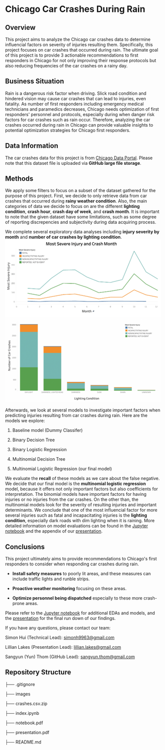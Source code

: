 # Chicago Car Crashes During Rain

## Overview

This project aims to analyze the Chicago car crashes data to determine influencial factors on severity of injuries resulting them. Specifically, this project focuses on car crashes that occurred during rain. The ultimate goal of this project is to provide 3 actionable recommendations to first responders in Chicago for not only improving their response protocols but also reducing frequencies of the car crashes on a rainy day.

## Business Situation

Rain is a dangerous risk factor when driving. Slick road condition and hindered vision may cause car crashes that can lead to injuries, even fatality. As number of first responders including emergency medical technicians and paramedics decreases, Chicago needs optimization of first responders' personnel and protocols, especially during when danger risk factors for car crashes such as rain occur. Therefore, analyzing the car crashes occurred during rain in Chicago can provide valuable insights to potential optimization strategies for Chicago first responders.

## Data Information

The car crashes data for this project is from [Chicago Data Portal](https://data.cityofchicago.org/Transportation/Traffic-Crashes-Crashes/85ca-t3if). Please note that this dataset file is uploaded via **GitHub large file storage**.

## Methods

We apply some filters to focus on a subset of the dataset gathered for the purpose of this project. First, we decide to only retrieve data from car crashes that occurred during **rainy weather condition**. Also, the main categories of data we decide to focus on are the different **lighting condition**, **crash hour**, **crash day of week**, and **crash month**. It is important to note that the given dataset have some limitations, such as some degree of reporting discrepencies and subjectivity during data acquiring process.


We complete several exploratory data analyses including **injury severity by month** and **number of car crashes by lighting condition**.![image](./images/crash_month_injury.png)
![image](./images/lighting_injury.png) 

Afterwards, we look at several models to investigate important factors when predicting injuries resulting from car crashes during rain. Here are the models we explore:

1. Baseline model (Dummy Classifer)

2. Binary Decision Tree

3. Binary Logistic Regression

4. Multinomial Decision Tree

5. Multinomial Logistic Regression (our final model)

We evaluate the **recall** of these models as we care about the false negative. We decide that our final model is the **multinomial logistic regression** model, because it offers not only important factors but also coefficients for interpretation. The binomial models have important factors for having injuries or no injuries from the car crashes. On the other than, the multinomial models look for the severity of resulting injuries and important determinants. We conclude that one of the most influencial factor for more several injuries such as fatal and incapacitating injuries is the **lighting condition**, especially dark roads with dim lighting when it is raining. More detailed information on model evaluations can be found in the [Jupyter notebook](./index.ipynb) and the appendix of our [presentation](./presentation.pdf).

## Conclusions

This project ultimately aims to provide recommendations to Chicago's first responders to consider when responding car crashes during rain.

- **Install safety measures** to poorly lit areas, and these measures can include traffic lights and runble strips.

- **Proactive weather monitoring** focusing on these areas.

- **Optimize personnel being dispatched** especially to these more crash-prone areas.

Please refer to the [Jupyter notebook](./index.ipynb) for additional EDAs and models, and the [presentation](./presentation.pdf) for the final run down of our findings.

If you have any questions, please contact our team:

Simon Hui (Technical Lead): [simonh9963@gmail.com](mailto:simonh9963@gmail.com)

Lillian Lakes (Presentation Lead): [lillian.lakes@gmail.com](mailto:lillian.lakes@gmail.com)

Sangyun (Yun) Thom (GitHub Lead): [sangyun.thom@gmail.com](mailto:sangyun.thom@gmail.com)

## Repository Structure

├── .gitignore

├── images

├── crashes.csv.zip

├── index.ipynb

├── notebook.pdf

├── presentation.pdf

├── README.md
